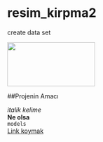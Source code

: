 # resim_kirpma2
create data set

<img src="https://github.com/Halil-ibrahim-GUNBULAK/resim_kirpma2/blob/master/test1.png" width="200" height="100">

##Projenin Amacı

*italik kelime*<br/>
**Ne olsa**<br/>
`models`<br/>
[Link koymak](github.com) <br/>


